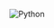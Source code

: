 ![Python](https://img.shields.io/badge/Python%20-%2314354C.svg?style=for-the-badge&logo=python&logoColor=white)
